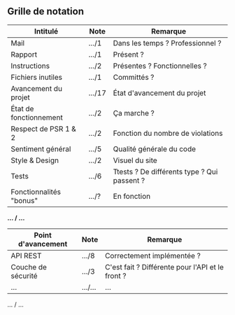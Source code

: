 ## Grille de notation

| Intitulé                | Note  | Remarque                         |
|-------------------------|-------|----------------------------------|
| Mail                    | …/1   | Dans les temps ? Professionnel ? |
| Rapport                 | …/1   | Présent ?                        |
| Instructions            | …/2   | Présentes ? Fonctionnelles ?     |
| Fichiers inutiles       | …/1   | Committés ?                      |
| Avancement du projet    | …/17  | État d'avancement du projet      |
| État de fonctionnement  | …/2   | Ça marche ?                      |
| Respect de PSR 1 & 2    | …/2   | Fonction du nombre de violations |
| Sentiment général       | …/5   | Qualité générale du code         |
| Style & Design          | …/2   | Visuel du site                   |
| Tests                   | …/6   | Ttests ? De différents type ? Qui passent ? |
| Fonctionnalités "bonus" | …/?   | En fonction                      |

**… / …**

| Point d'avancement      | Note    | Remarque                                 |
|-------------------------|---------|------------------------------------------|
| API REST                | …/8     | Correctement implémentée ?               |
| Couche de sécurité      | …/3     | C'est fait ? Différente pour l'API et le front ?|
| …                       | …/…     | …                                        |

… / …
